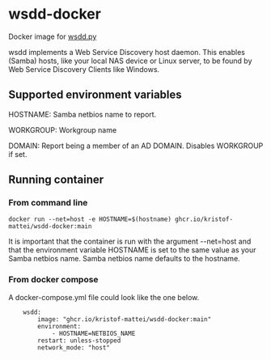 # wsdd-docker
Docker image for [wsdd.py](https://github.com/christgau/wsdd/)

wsdd implements a Web Service Discovery host daemon. This enables (Samba) hosts, like your local NAS device or Linux server, to be found by Web Service Discovery Clients like Windows.

## Supported environment variables
HOSTNAME: Samba netbios name to report.

WORKGROUP: Workgroup name

DOMAIN: Report being a member of an AD DOMAIN. Disables WORKGROUP if set. 

## Running container
### From command line
```
docker run --net=host -e HOSTNAME=$(hostname) ghcr.io/kristof-mattei/wsdd-docker:main
```

It is important that the container is run with the argument --net=host and that the environment variable HOSTNAME is set to the same value as your Samba netbios name. Samba netbios name defaults to the hostname. 

### From docker compose
A docker-compose.yml file could look like the one below. 
```
    wsdd:
        image: "ghcr.io/kristof-mattei/wsdd-docker:main"
        environment:
            - HOSTNAME=NETBIOS_NAME
        restart: unless-stopped
        network_mode: "host"
```
